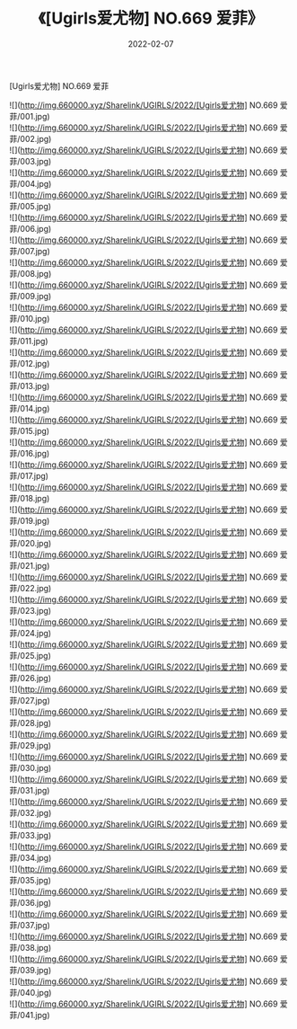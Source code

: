 ﻿---
layout: post
title:  《[Ugirls爱尤物] NO.669 爱菲》
date:   2022-02-07
img: http://img.660000.xyz/Sharelink/UGIRLS/2022/[Ugirls爱尤物] NO.669 爱菲/000.jpg
categories: [美女, 清纯, 唯美]
---

[Ugirls爱尤物] NO.669 爱菲

 ![](http://img.660000.xyz/Sharelink/UGIRLS/2022/[Ugirls爱尤物] NO.669 爱菲/001.jpg) <br>![](http://img.660000.xyz/Sharelink/UGIRLS/2022/[Ugirls爱尤物] NO.669 爱菲/002.jpg) <br>![](http://img.660000.xyz/Sharelink/UGIRLS/2022/[Ugirls爱尤物] NO.669 爱菲/003.jpg) <br>![](http://img.660000.xyz/Sharelink/UGIRLS/2022/[Ugirls爱尤物] NO.669 爱菲/004.jpg) <br>![](http://img.660000.xyz/Sharelink/UGIRLS/2022/[Ugirls爱尤物] NO.669 爱菲/005.jpg) <br>![](http://img.660000.xyz/Sharelink/UGIRLS/2022/[Ugirls爱尤物] NO.669 爱菲/006.jpg) <br>![](http://img.660000.xyz/Sharelink/UGIRLS/2022/[Ugirls爱尤物] NO.669 爱菲/007.jpg) <br>![](http://img.660000.xyz/Sharelink/UGIRLS/2022/[Ugirls爱尤物] NO.669 爱菲/008.jpg) <br>![](http://img.660000.xyz/Sharelink/UGIRLS/2022/[Ugirls爱尤物] NO.669 爱菲/009.jpg) <br>![](http://img.660000.xyz/Sharelink/UGIRLS/2022/[Ugirls爱尤物] NO.669 爱菲/010.jpg) <br>![](http://img.660000.xyz/Sharelink/UGIRLS/2022/[Ugirls爱尤物] NO.669 爱菲/011.jpg) <br>![](http://img.660000.xyz/Sharelink/UGIRLS/2022/[Ugirls爱尤物] NO.669 爱菲/012.jpg) <br>![](http://img.660000.xyz/Sharelink/UGIRLS/2022/[Ugirls爱尤物] NO.669 爱菲/013.jpg) <br>![](http://img.660000.xyz/Sharelink/UGIRLS/2022/[Ugirls爱尤物] NO.669 爱菲/014.jpg) <br>![](http://img.660000.xyz/Sharelink/UGIRLS/2022/[Ugirls爱尤物] NO.669 爱菲/015.jpg) <br>![](http://img.660000.xyz/Sharelink/UGIRLS/2022/[Ugirls爱尤物] NO.669 爱菲/016.jpg) <br>![](http://img.660000.xyz/Sharelink/UGIRLS/2022/[Ugirls爱尤物] NO.669 爱菲/017.jpg) <br>![](http://img.660000.xyz/Sharelink/UGIRLS/2022/[Ugirls爱尤物] NO.669 爱菲/018.jpg) <br>![](http://img.660000.xyz/Sharelink/UGIRLS/2022/[Ugirls爱尤物] NO.669 爱菲/019.jpg) <br>![](http://img.660000.xyz/Sharelink/UGIRLS/2022/[Ugirls爱尤物] NO.669 爱菲/020.jpg) <br>![](http://img.660000.xyz/Sharelink/UGIRLS/2022/[Ugirls爱尤物] NO.669 爱菲/021.jpg) <br>![](http://img.660000.xyz/Sharelink/UGIRLS/2022/[Ugirls爱尤物] NO.669 爱菲/022.jpg) <br>![](http://img.660000.xyz/Sharelink/UGIRLS/2022/[Ugirls爱尤物] NO.669 爱菲/023.jpg) <br>![](http://img.660000.xyz/Sharelink/UGIRLS/2022/[Ugirls爱尤物] NO.669 爱菲/024.jpg) <br>![](http://img.660000.xyz/Sharelink/UGIRLS/2022/[Ugirls爱尤物] NO.669 爱菲/025.jpg) <br>![](http://img.660000.xyz/Sharelink/UGIRLS/2022/[Ugirls爱尤物] NO.669 爱菲/026.jpg) <br>![](http://img.660000.xyz/Sharelink/UGIRLS/2022/[Ugirls爱尤物] NO.669 爱菲/027.jpg) <br>![](http://img.660000.xyz/Sharelink/UGIRLS/2022/[Ugirls爱尤物] NO.669 爱菲/028.jpg) <br>![](http://img.660000.xyz/Sharelink/UGIRLS/2022/[Ugirls爱尤物] NO.669 爱菲/029.jpg) <br>![](http://img.660000.xyz/Sharelink/UGIRLS/2022/[Ugirls爱尤物] NO.669 爱菲/030.jpg) <br>![](http://img.660000.xyz/Sharelink/UGIRLS/2022/[Ugirls爱尤物] NO.669 爱菲/031.jpg) <br>![](http://img.660000.xyz/Sharelink/UGIRLS/2022/[Ugirls爱尤物] NO.669 爱菲/032.jpg) <br>![](http://img.660000.xyz/Sharelink/UGIRLS/2022/[Ugirls爱尤物] NO.669 爱菲/033.jpg) <br>![](http://img.660000.xyz/Sharelink/UGIRLS/2022/[Ugirls爱尤物] NO.669 爱菲/034.jpg) <br>![](http://img.660000.xyz/Sharelink/UGIRLS/2022/[Ugirls爱尤物] NO.669 爱菲/035.jpg) <br>![](http://img.660000.xyz/Sharelink/UGIRLS/2022/[Ugirls爱尤物] NO.669 爱菲/036.jpg) <br>![](http://img.660000.xyz/Sharelink/UGIRLS/2022/[Ugirls爱尤物] NO.669 爱菲/037.jpg) <br>![](http://img.660000.xyz/Sharelink/UGIRLS/2022/[Ugirls爱尤物] NO.669 爱菲/038.jpg) <br>![](http://img.660000.xyz/Sharelink/UGIRLS/2022/[Ugirls爱尤物] NO.669 爱菲/039.jpg) <br>![](http://img.660000.xyz/Sharelink/UGIRLS/2022/[Ugirls爱尤物] NO.669 爱菲/040.jpg) <br>![](http://img.660000.xyz/Sharelink/UGIRLS/2022/[Ugirls爱尤物] NO.669 爱菲/041.jpg) <br>